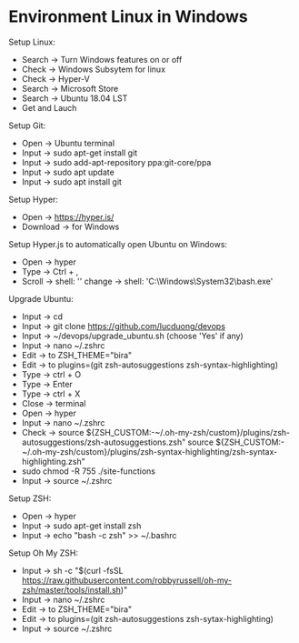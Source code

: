 # Environment Linux in Windows
Setup Linux:
- Search -> Turn Windows features on or off
- Check -> Windows Subsytem for linux
- Check -> Hyper-V
- Search -> Microsoft Store
- Search -> Ubuntu 18.04 LST
- Get and Lauch

Setup Git:
- Open -> Ubuntu terminal
- Input -> sudo apt-get install git
- Input -> sudo add-apt-repository ppa:git-core/ppa 
- Input -> sudo apt update
- Input -> sudo apt install git

Setup Hyper:
- Open -> https://hyper.is/
- Download -> for Windows

Setup Hyper.js to automatically open Ubuntu on Windows:
- Open -> hyper
- Type -> Ctrl + ,
- Scroll -> shell: '' change -> shell: 'C:\\Windows\\System32\\bash.exe'

Upgrade Ubuntu:
- Input -> cd
- Input -> git clone https://github.com/lucduong/devops
- Input -> ~/devops/upgrade_ubuntu.sh (choose 'Yes' if any)
- Input -> nano ~/.zshrc
- Edit -> to 	ZSH_THEME="bira"
- Edit -> to	plugins=(git zsh-autosuggestions zsh-syntax-highlighting)
- Type -> ctrl + O
- Type -> Enter
- Type -> ctrl + X
- Close -> terminal
- Open -> hyper
- Input -> nano ~/.zshrc
- Check -> 
  source ${ZSH_CUSTOM:-~/.oh-my-zsh/custom}/plugins/zsh-autosuggestions/zsh-autosuggestions.zsh"
  source ${ZSH_CUSTOM:-~/.oh-my-zsh/custom}/plugins/zsh-syntax-highlighting/zsh-syntax-highlighting.zsh"
 - sudo chmod -R 755 ./site-functions
 - Input -> source ~/.zshrc


Setup ZSH:
- Open -> hyper
- Input -> sudo apt-get install zsh
- Input -> echo "bash -c zsh" >> ~/.bashrc

Setup Oh My ZSH:
- Input -> sh -c "$(curl -fsSL https://raw.githubusercontent.com/robbyrussell/oh-my-zsh/master/tools/install.sh)"
- Input -> nano ~/.zshrc
- Edit -> to 	ZSH_THEME="bira"
- Edit -> to	plugins=(git zsh-autosuggestions zsh-sytax-highlighting)
- Input -> source ~/.zshrc
